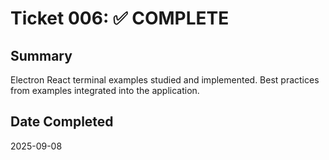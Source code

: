 # Ticket 006: ✅ COMPLETE

## Summary
Electron React terminal examples studied and implemented. Best practices from examples integrated into the application.

## Date Completed
2025-09-08